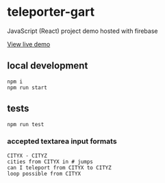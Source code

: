 # teleporter-gart
JavaScript (React) project demo hosted with firebase

[View live demo](https://teleporter-gart.firebaseapp.com)

## local development
```
npm i
npm run start
```

## tests
```
npm run test
```

### accepted textarea input formats
```
CITYX - CITYZ
cities from CITYX in # jumps
can I teleport from CITYX to CITYZ
loop possible from CITYX
```